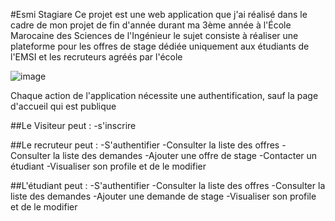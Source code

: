 #Esmi Stagiare
Ce projet est une web application que j'ai réalisé dans le cadre de mon projet de fin d'année durant ma 3ème année à l'École Marocaine des Sciences de l'Ingénieur
le sujet consiste à réaliser une plateforme pour les offres de stage dédiée uniquement aux étudiants de l'EMSI et les recruteurs agréés par l'école

![image](https://user-images.githubusercontent.com/65473179/167274436-0b1bff4a-f614-4dd9-bff5-8999b3b52172.png)

Chaque action de l'application nécessite une authentification, sauf la page d'accueil qui est publique  

##Le Visiteur peut : 
-s'inscrire

##Le recruteur peut : 
-S'authentifier
-Consulter la liste des offres
-Consulter la liste des demandes
-Ajouter une offre de stage
-Contacter un étudiant
-Visualiser son profile et de le modifier

##L'étudiant peut : 
-S'authentifier
-Consulter la liste des offres
-Consulter la liste des demandes
-Ajouter une demande de stage
-Visualiser son profile et de le modifier
